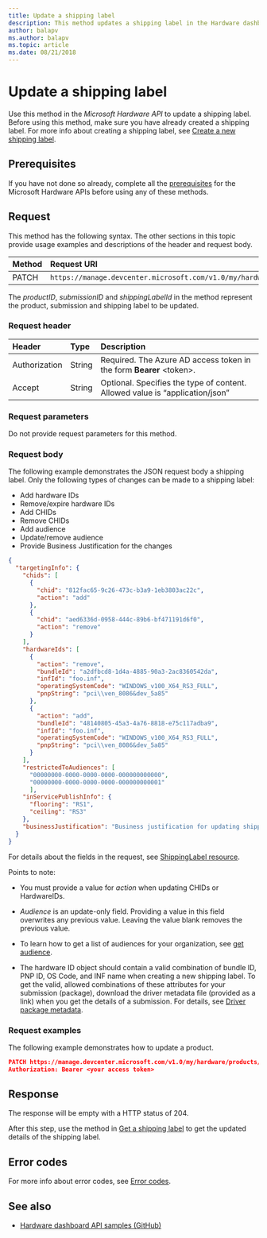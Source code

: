 ```yaml
---
title: Update a shipping label
description: This method updates a shipping label in the Hardware dashboard API.
author: balapv
ms.author: balapv
ms.topic: article
ms.date: 08/21/2018
---
```


# Update a shipping label

Use this method in the *Microsoft Hardware API* to update a shipping label. Before using this method, make sure you have already created a shipping label. For more info about creating a shipping label, see [Create a new shipping label](create-a-new-shipping-label.md).

## Prerequisites

If you have not done so already, complete all the [prerequisites](dashboard-api.md) for the Microsoft Hardware APIs before using any of these methods.

## Request

This method has the following syntax. The other sections in this topic provide usage examples and descriptions of the header and request body.

| Method | Request URI |
|:--|:--|
| PATCH | `https://manage.devcenter.microsoft.com/v1.0/my/hardware/products/{productID}/submissions/{submissionId}/shippingLabels/{shippingLabelId}` |

The *productID*, *submissionID* and *shippingLabelId* in the method represent the product, submission and shipping label to be updated.

### Request header

| Header | Type | Description |
|:--|:--|:--|
| Authorization | String | Required. The Azure AD access token in the form **Bearer** \<token\>. |
| Accept | String | Optional. Specifies the type of content. Allowed value is “application/json” |

### Request parameters

Do not provide request parameters for this method. 

### Request body

The following example demonstrates the JSON request body a shipping label. Only the following types of changes can be made to a shipping label:

* Add hardware IDs
* Remove/expire hardware IDs
* Add CHIDs
* Remove CHIDs
* Add audience
* Update/remove audience
* Provide Business Justification for the changes

```json
{
  "targetingInfo": {
    "chids": [
      {
        "chid": "812fac65-9c26-473c-b3a9-1eb3803ac22c",
        "action": "add"
      },
      {
        "chid": "aed6336d-0958-444c-89b6-bf471191d6f0",
        "action": "remove"
      }
    ],
    "hardwareIds": [
      {
        "action": "remove",
        "bundleId": "a2dfbcd8-1d4a-4885-90a3-2ac8360542da",
        "infId": "foo.inf",
        "operatingSystemCode": "WINDOWS_v100_X64_RS3_FULL",
        "pnpString": "pci\\ven_8086&dev_5a85"
      },
      {
        "action": "add",
        "bundleId": "48140805-45a3-4a76-8818-e75c117adba9",
        "infId": "foo.inf",
        "operatingSystemCode": "WINDOWS_v100_X64_RS3_FULL",
        "pnpString": "pci\\ven_8086&dev_5a85"
      }
    ],
    "restrictedToAudiences": [
      "00000000-0000-0000-0000-000000000000",
      "00000000-0000-0000-0000-000000000001"
      ],
    "inServicePublishInfo": {
      "flooring": "RS1",
      "ceiling": "RS3"
    },
    "businessJustification": "Business justification for updating shipping label"
  }
}
```

For details about the fields in the request, see [ShippingLabel resource](get-shipping-labels.md#shippinglabel-resource).

Points to note:

* You must provide a value for *action* when updating CHIDs or HardwareIDs.

* *Audience* is an update-only field. Providing a value in this field overwrites any previous value. Leaving the value blank removes the previous value.

* To learn how to get a list of audiences for your organization, see [get audience](get-audience-data.md).

* The hardware ID object should contain a valid combination of bundle ID, PNP ID, OS Code, and INF name when creating a new shipping label. To get the valid, allowed combinations of these attributes for your submission (package), download the driver metadata file (provided as a link) when you get the details of a submission. For details, see [Driver package metadata](driver-package-metadata.md).

### Request examples

The following example demonstrates how to update a product.

```json
PATCH https://manage.devcenter.microsoft.com/v1.0/my/hardware/products/14461751976964156/submissions/1152921504621467600/shippingLabels/1152921504606980300 HTTP/1.1
Authorization: Bearer <your access token>
```

## Response

The response will be empty with a HTTP status of 204.

After this step, use the method in [Get a shipping label](get-a-shipping-label.md) to get the updated details of the shipping label.

## Error codes

For more info about error codes, see [Error codes](get-product-data.md#error-codes).

## See also

- [Hardware dashboard API samples (GitHub)](https://aka.ms/hpc_async_api_samples)
